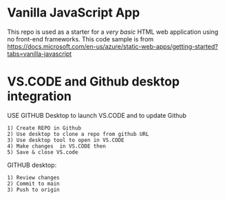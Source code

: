 # Vanilla JavaScript App

This repo is used as a starter for a _very basic_ HTML web application using no front-end frameworks.
This code sample is from https://docs.microsoft.com/en-us/azure/static-web-apps/getting-started?tabs=vanilla-javascript


# VS.CODE and Github desktop integration

USE GITHUB Desktop to launch VS.CODE and to update Github

	1) Create REPO in Github
	2) Use desktop to clone a repo from github URL
	3) Use desktop tool to open in VS.CODE
	4) Make changes  in VS.CODE then
	5) Save & close VS.code


GITHUB desktop:

	1) Review changes
	2) Commit to main
	3) Push to origin
